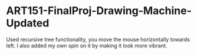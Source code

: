 # ART151-FinalProj-Drawing-Machine-Updated
Used recursive tree functionality, you move the mouse horizontally towards left. I also added my own spin on it by making it look more vibrant. 
